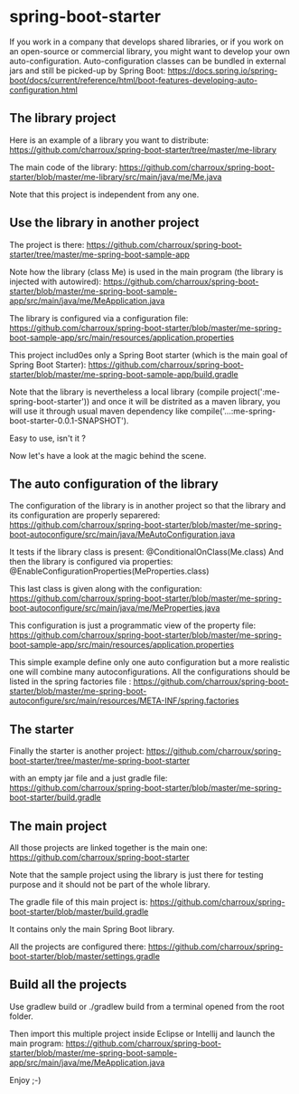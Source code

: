 # spring-boot-starter

If you work in a company that develops shared libraries, or if you work on an open-source or commercial library, you might want to develop your own auto-configuration. Auto-configuration classes can be bundled in external jars and still be picked-up by Spring Boot: https://docs.spring.io/spring-boot/docs/current/reference/html/boot-features-developing-auto-configuration.html

## The library project

Here is an example of a library you want to distribute: https://github.com/charroux/spring-boot-starter/tree/master/me-library

The main code of the library: https://github.com/charroux/spring-boot-starter/blob/master/me-library/src/main/java/me/Me.java

Note that this project is independent from any one.

## Use the library in another project

The project is there: https://github.com/charroux/spring-boot-starter/tree/master/me-spring-boot-sample-app

Note how the library (class Me) is used in the main program (the library is injected with autowired): https://github.com/charroux/spring-boot-starter/blob/master/me-spring-boot-sample-app/src/main/java/me/MeApplication.java

The library is configured via a configuration file: https://github.com/charroux/spring-boot-starter/blob/master/me-spring-boot-sample-app/src/main/resources/application.properties

This project includ0es only a Spring Boot starter (which is the main goal of Spring Boot Starter): https://github.com/charroux/spring-boot-starter/blob/master/me-spring-boot-sample-app/build.gradle

Note that the library is  nevertheless a local library (compile project(':me-spring-boot-starter')) and once it will be distrited as a maven library, you will use it through usual maven dependency like compile('...:me-spring-boot-starter-0.0.1-SNAPSHOT').

Easy to use, isn't it ?

Now let's have a look at the magic behind the scene.

## The auto configuration of the library

The configuration of the library is in another project so that the library and its configuration are properly separered: https://github.com/charroux/spring-boot-starter/blob/master/me-spring-boot-autoconfigure/src/main/java/MeAutoConfiguration.java

It tests if the library class is present: @ConditionalOnClass(Me.class)
And then the library is configured via properties: @EnableConfigurationProperties(MeProperties.class)

This last class is given along with the configuration: https://github.com/charroux/spring-boot-starter/blob/master/me-spring-boot-autoconfigure/src/main/java/me/MeProperties.java

This configuration is just a programmatic view of the property file: https://github.com/charroux/spring-boot-starter/blob/master/me-spring-boot-sample-app/src/main/resources/application.properties

This simple example define only one auto configuration but a more realistic one will combine many autoconfigurations. All the configurations should be listed in the spring factories file : https://github.com/charroux/spring-boot-starter/blob/master/me-spring-boot-autoconfigure/src/main/resources/META-INF/spring.factories

## The starter

Finally the starter is another project: https://github.com/charroux/spring-boot-starter/tree/master/me-spring-boot-starter

with an empty jar file and a just gradle file: https://github.com/charroux/spring-boot-starter/blob/master/me-spring-boot-starter/build.gradle

## The main project

All those projects are linked together is the main one: https://github.com/charroux/spring-boot-starter

Note that the sample project using the library is just there for testing purpose and it should not be part of the whole library.

The gradle file of this main project is: https://github.com/charroux/spring-boot-starter/blob/master/build.gradle

It contains only the main Spring Boot library.

All the projects are configured there: https://github.com/charroux/spring-boot-starter/blob/master/settings.gradle

## Build all the projects

Use gradlew build or ./gradlew build from a terminal opened from the root folder.

Then import this multiple project inside Eclipse or Intellij and launch the main program: https://github.com/charroux/spring-boot-starter/blob/master/me-spring-boot-sample-app/src/main/java/me/MeApplication.java

Enjoy ;-)
